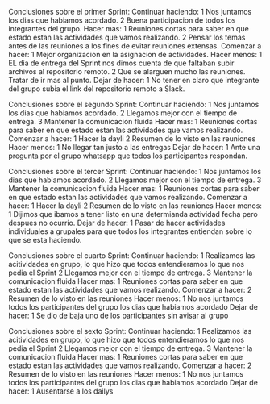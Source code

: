 Conclusiones sobre el primer Sprint:
Continuar haciendo: 
1 Nos juntamos los dias que habiamos acordado.
2 Buena participacion de todos los integrantes del grupo.
Hacer mas:
1 Reuniones cortas para saber en que estado estan las actividades que vamos realizando.
2 Pensar los temas antes de las reuniones a los fines de evitar reuniones extensas. 
Comenzar a hacer:
1 Mejor organizacion en la asignacion de actividades.
Hacer menos:
1 EL dia de entrega del Sprint nos dimos cuenta de que faltaban subir archivos al repositorio remoto.
2 Que se alarguen mucho las reuniones. Tratar de ir mas al punto.
Dejar de hacer:
1 No tener en claro que integrante del grupo subia el link del repositorio remoto a Slack.

Conclusiones sobre el segundo Sprint:
Continuar haciendo: 
1 Nos juntamos los dias que habiamos acordado.
2 Llegamos mejor con el tiempo de entrega.
3 Mantener la comunicacion fluida
Hacer mas:
1 Reuniones cortas para saber en que estado estan las actividades que vamos realizando.
Comenzar a hacer:
1 Hacer la dayli
2 Resumen de lo visto en las reuniones
Hacer menos:
1 No llegar tan justo a las entregas
Dejar de hacer:
1 Ante una pregunta por el grupo whatsapp que todos los participantes respondan. 

Conclusiones sobre el tercer Sprint:
Continuar haciendo: 
1 Nos juntamos los dias que habiamos acordado.
2 Llegamos mejor con el tiempo de entrega.
3 Mantener la comunicacion fluida
Hacer mas:
1 Reuniones cortas para saber en que estado estan las actividades que vamos realizando.
Comenzar a hacer:
1 Hacer la dayli
2 Resumen de lo visto en las reuniones
Hacer menos:
1  Dijimos que ibamos a tener listo en una determianda actividad fecha pero despues no ocurrio.
Dejar de hacer:
1 Pasar de hacer actividades individuales a grupales para que todos los integrantes entiendan sobre lo que se esta haciendo.

Conclusiones sobre el cuarto Sprint:
Continuar haciendo: 
1 Realizamos las acitividades en grupo, lo que hizo que todos entendieramos lo que nos pedia el Sprint
2 Llegamos mejor con el tiempo de entrega.
3 Mantener la comunicacion fluida
Hacer mas:
1 Reuniones cortas para saber en que estado estan las actividades que vamos realizando.
Comenzar a hacer:
2 Resumen de lo visto en las reuniones
Hacer menos:
1 No nos juntamos todos los participantes del grupo los dias que habiamos acordado
Dejar de hacer:
1 Se dio de baja uno de los participantes sin avisar al grupo


Conclusiones sobre el sexto Sprint:
Continuar haciendo:
1 Realizamos las acitividades en grupo, lo que hizo que todos entendieramos lo que nos pedia el Sprint
2 Llegamos mejor con el tiempo de entrega.
3 Mantener la comunicacion fluida
Hacer mas:
1 Reuniones cortas para saber en que estado estan las actividades que vamos realizando.
Comenzar a hacer:
2 Resumen de lo visto en las reuniones
Hacer menos:
1 No nos juntamos todos los participantes del grupo los dias que habiamos acordado
Dejar de hacer:
1 Ausentarse a los dailys